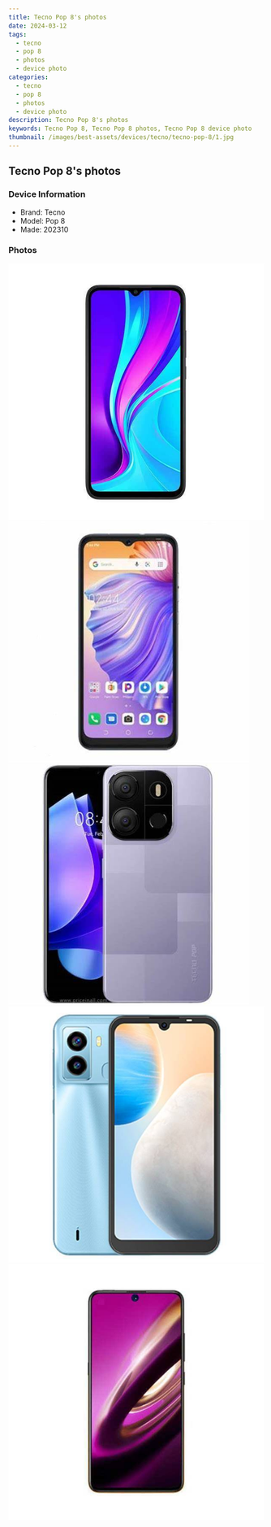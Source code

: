 ```yaml
---
title: Tecno Pop 8's photos
date: 2024-03-12
tags: 
  - tecno
  - pop 8
  - photos
  - device photo
categories: 
  - tecno
  - pop 8
  - photos
  - device photo
description: Tecno Pop 8's photos
keywords: Tecno Pop 8, Tecno Pop 8 photos, Tecno Pop 8 device photo
thumbnail: /images/best-assets/devices/tecno/tecno-pop-8/1.jpg
---
```


## Tecno Pop 8's photos

### Device Information

- Brand: Tecno
- Model: Pop 8
- Made: 202310

### Photos

![/images/best-assets/devices/tecno/tecno-pop-8/1.jpg](/images/best-assets/devices/tecno/tecno-pop-8/1.jpg)
![/images/best-assets/devices/tecno/tecno-pop-8/2.jpg](/images/best-assets/devices/tecno/tecno-pop-8/2.jpg)
![/images/best-assets/devices/tecno/tecno-pop-8/3.jpg](/images/best-assets/devices/tecno/tecno-pop-8/3.jpg)
![/images/best-assets/devices/tecno/tecno-pop-8/4.jpg](/images/best-assets/devices/tecno/tecno-pop-8/4.jpg)
![/images/best-assets/devices/tecno/tecno-pop-8/5.jpg](/images/best-assets/devices/tecno/tecno-pop-8/5.jpg)
